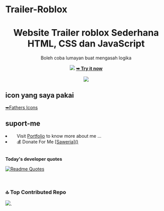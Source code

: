 # Trailer-Roblox
<div align="center">
<h1>Website Trailer roblox Sederhana HTML, CSS dan JavaScript</h1>
<p>Boleh coba lumayan buat mengasah logika</p>
<img src="https://i.pinimg.com/1200x/8f/62/e6/8f62e6115bdb5493f6665ddb8924df7b.jpg"/>
<a href="https://cilboy04.github.io/roblox-trailer/"><strong>➥ Try it now</strong></a>
<br>
  <br>
<img src="https://i.pinimg.com/1200x/cb/b8/76/cbb8769ba6b99839fd7b46465d7d8784.jpg"/>
<br>
</div>

## icon yang saya pakai
<a href="https://feathericons.com/">➥Fathers Icons</a>

## suport-me
  <li align="left">&nbsp;&nbsp;&nbsp;&nbsp;Visit  <a href="https://cilboy04.github.io/nazrilacilportofolio/" target="_blank">Portfolio</a> to know more about me ...</li>
    <li align="left">&nbsp;&nbsp;&nbsp;&nbsp;💰 Donate For Me
  <a href="https://saweria.co/acil04" target="_blank">[Saweria]()</a></li>
<br>

<strong>Today's developer quotes</strong>

[![Readme Quotes](https://quotes-github-readme.vercel.app/api?type=horizontal&theme=swift&border=true)](https://github.com/piyushsuthar/github-readme-quotes)

<br>

### 🔝 Top Contributed Repo

![](https://github-contributor-stats.vercel.app/api?username=cilboy04&limit=5&theme=dark&combine_all_yearly_contributions=true).
